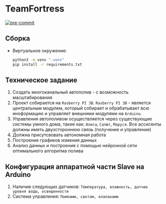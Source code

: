 # TeamFortress

[![pre-commit](https://github.com/the-real-shady/TeamFortress/actions/workflows/pre-commit.yaml/badge.svg)](https://github.com/the-real-shady/TeamFortress/actions/workflows/pre-commit.yaml)

## Сборка
- Виртуальное окружение:
    ```bash
    python3 -m venv ".venv"
    pip install -r requirements.txt
    ```

## Техническое задание
1. Создать многоканальный автополив - с возможность масштабирования
1. Проект собирается на ```Rasberry PI 3B```. ```Rasberry PI 3B``` - является центральным модулем, который собирает и обрабатывает всю иноформацию и управляет внешними модулями на ```Arduino```.
1. Управления автополивом осуществляется через существующие системы умного дома, такие как: ```Алиса```, ```Салют```, ```Маруся```. Все ассисенты должны иметь двухстороннюю связь (получение и управление)
1. Должна присутсвовать автономная работа
1. Построение графиков измения данных
1. Анализ данных и построения с помощью нейронной сети оптимального алгоритма полива

## Конфигурация аппаратной части Slave на Arduino
1. Наличие следующих датчиков: ```Температура, влажность, датчик уровня воды, освещенности```
1. Система управления: ```Помпами, светом, клапанами```
